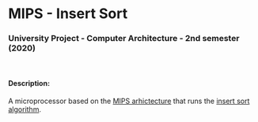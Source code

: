 <h1>MIPS - Insert Sort</h1>
<h3>University Project - Computer Architecture - 2nd semester (2020)</h3>
<br/>

<h4>Description:</h4>
<p>A microprocessor based on the <a href="https://en.wikipedia.org/wiki/MIPS_architecture" target="_blank">MIPS arhictecture</a> that runs the <a href="https://www.geeksforgeeks.org/insertion-sort/" target="_blank">insert sort algorithm</a>.</p>
